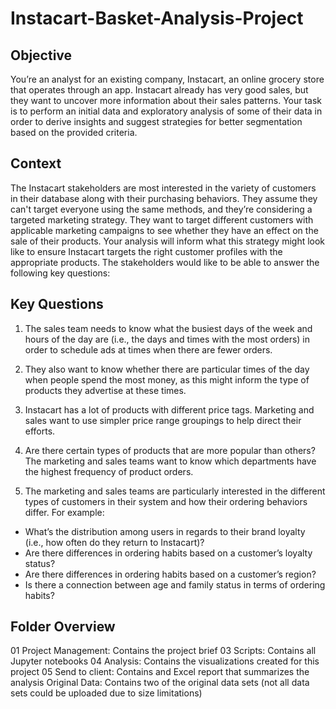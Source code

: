 # Instacart-Basket-Analysis-Project

## Objective

You’re an analyst for an existing company, Instacart, an online grocery store that operates through an app. Instacart already has very good sales, but they want to uncover more information about their sales patterns. Your task is to perform an initial data and exploratory analysis of some of their data in order to derive insights and suggest strategies for better segmentation based on the provided criteria.

## Context

The Instacart stakeholders are most interested in the variety of customers in their database along with their purchasing behaviors. They assume they can't target everyone using the same methods, and they’re considering a targeted marketing strategy. They want to target different customers with applicable marketing campaigns to see whether they have an effect on the sale of their products. Your analysis will inform what this strategy might look like to ensure Instacart targets the right customer profiles with the appropriate products. The stakeholders would like to be able to answer the following key questions:

## Key Questions
1. The sales team needs to know what the busiest days of the week and hours of the day are (i.e., the days and times with the most orders) in order to schedule ads at times when there are fewer orders.
  
2. They also want to know whether there are particular times of the day when people spend the most money, as this might inform the type of products they advertise at these times.
  
3. Instacart has a lot of products with different price tags. Marketing and sales want to use
  simpler price range groupings to help direct their efforts.

4. Are there certain types of products that are more popular than others? The marketing and sales teams want to know which departments have the highest frequency of product orders.

5. The marketing and sales teams are particularly interested in the different types of customers in their system and how their ordering behaviors differ. For example:
- What’s the distribution among users in regards to their brand loyalty (i.e., how
  often do they return to Instacart)?
- Are there differences in ordering habits based on a customer’s loyalty status?
- Are there differences in ordering habits based on a customer’s region?
- Is there a connection between age and family status in terms of ordering habits?

## Folder Overview 
01 Project Management: Contains the project brief 
03 Scripts: Contains all Jupyter notebooks 
04 Analysis: Contains the visualizations created for this project 
05 Send to client: Contains and Excel report that summarizes the analysis 
Original Data: Contains two of the original data sets (not all data sets could be uploaded due to size limitations) 
